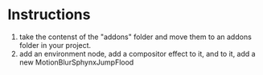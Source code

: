 # Instructions
1. take the contenst of the "addons" folder and move them to an addons folder in your project. 
2. add an environment node, add a compositor effect to it, and to it, add a new MotionBlurSphynxJumpFlood
